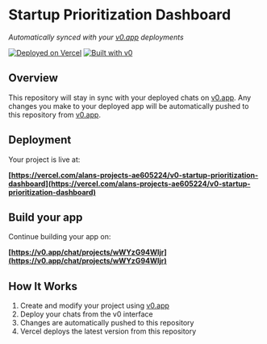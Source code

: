 # Startup Prioritization Dashboard

*Automatically synced with your [v0.app](https://v0.app) deployments*

[![Deployed on Vercel](https://img.shields.io/badge/Deployed%20on-Vercel-black?style=for-the-badge&logo=vercel)](https://vercel.com/alans-projects-ae605224/v0-startup-prioritization-dashboard)
[![Built with v0](https://img.shields.io/badge/Built%20with-v0.app-black?style=for-the-badge)](https://v0.app/chat/projects/wWYzG94Wljr)

## Overview

This repository will stay in sync with your deployed chats on [v0.app](https://v0.app).
Any changes you make to your deployed app will be automatically pushed to this repository from [v0.app](https://v0.app).

## Deployment

Your project is live at:

**[https://vercel.com/alans-projects-ae605224/v0-startup-prioritization-dashboard](https://vercel.com/alans-projects-ae605224/v0-startup-prioritization-dashboard)**

## Build your app

Continue building your app on:

**[https://v0.app/chat/projects/wWYzG94Wljr](https://v0.app/chat/projects/wWYzG94Wljr)**

## How It Works

1. Create and modify your project using [v0.app](https://v0.app)
2. Deploy your chats from the v0 interface
3. Changes are automatically pushed to this repository
4. Vercel deploys the latest version from this repository